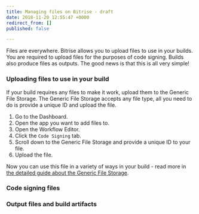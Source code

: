 ```yaml
---
title: Managing files on Bitrise - draft
date: 2018-11-20 12:55:47 +0000
redirect_from: []
published: false

---
```

Files are everywhere. Bitrise allows you to upload files to use in your builds. You are required to upload files for the purposes of code signing. Builds also produce files as outputs. The good news is that this is all very simple!

### Uploading files to use in your build

If your build requires any files to make it work, upload them to the Generic File Storage. The Generic File Storage accepts any file type, all you need to do is provide a unique ID and upload the file. 

1. Go to the Dashboard.
2. Open the app you want to add files to.
3. Open the Workflow Editor.
4. Click the `Code Signing` tab. 
5. Scroll down to the Generic File Storage and provide a unique ID to your file.
6. Upload the file.

Now you can use this file in a variety of ways in your build - read more in [the detailed guide about the Generic File Storage](/tutorials/how-to-use-the-generic-file-storage/).

### Code signing files

### Output files and build artifacts
